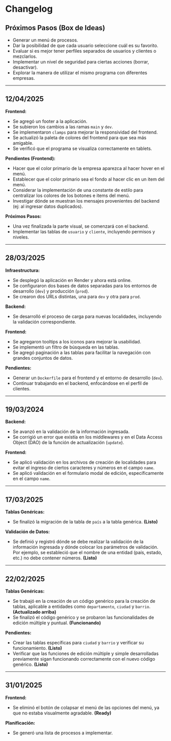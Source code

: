 # Changelog

## Próximos Pasos (Box de Ideas)

* Generar un menú de procesos.
* Dar la posibilidad de que cada usuario seleccione cuál es su favorito.
* Evaluar si es mejor tener perfiles separados de usuarios y clientes o mezclarlos.
* Implementar un nivel de seguridad para ciertas acciones (borrar, desactivar).
* Explorar la manera de utilizar el mismo programa con diferentes empresas.

---

## 12/04/2025

**Frontend:**

* Se agregó un footer a la aplicación.
* Se subieron los cambios a las ramas `main` y `dev`.
* Se implementaron `clamps` para mejorar la responsividad del frontend.
* Se actualizó la paleta de colores del frontend para que sea más amigable.
* Se verificó que el programa se visualiza correctamente en tablets.

**Pendientes (Frontend):**

* Hacer que el color primario de la empresa aparezca al hacer hover en el menú.
* Establecer que el color primario sea el fondo al hacer clic en un item del menú.
* Considerar la implementación de una constante de estilo para centralizar los colores de los botones e items del menú.
* Investigar dónde se muestran los mensajes provenientes del backend (ej: al ingresar datos duplicados).

**Próximos Pasos:**

* Una vez finalizada la parte visual, se comenzará con el backend.
* Implementar las tablas de `usuario` y `cliente`, incluyendo permisos y niveles.

---

## 28/03/2025

**Infraestructura:**

* Se desplegó la aplicación en Render y ahora está online.
* Se configuraron dos bases de datos separadas para los entornos de desarrollo (`dev`) y producción (`prod`).
* Se crearon dos URLs distintas, una para `dev` y otra para `prod`.

**Backend:**

* Se desarrolló el proceso de carga para nuevas localidades, incluyendo la validación correspondiente.

**Frontend:**

* Se agregaron tooltips a los iconos para mejorar la usabilidad.
* Se implementó un filtro de búsqueda en las tablas.
* Se agregó paginación a las tablas para facilitar la navegación con grandes conjuntos de datos.

**Pendientes:**

* Generar un `Dockerfile` para el frontend y el entorno de desarrollo (`dev`).
* Continuar trabajando en el backend, enfocándose en el perfil de clientes.

---

## 19/03/2024

**Backend:**

* Se avanzó en la validación de la información ingresada.
* Se corrigió un error que existía en los middlewares y en el Data Access Object (DAO) de la función de actualización (`update`).

**Frontend:**

* Se aplicó validación en los archivos de creación de localidades para evitar el ingreso de ciertos caracteres y números en el campo `name`.
* Se aplicó validación en el formulario modal de edición, específicamente en el campo `name`.

---

## 17/03/2025

**Tablas Genéricas:**

* Se finalizó la migración de la tabla de `país` a la tabla genérica. **(Listo)**

**Validación de Datos:**

* Se definió y registró dónde se debe realizar la validación de la información ingresada y dónde colocar los parámetros de validación. Por ejemplo, se estableció que el nombre de una entidad (país, estado, etc.) no debe contener números. **(Listo)**

---

## 22/02/2025

**Tablas Genéricas:**

* Se trabajó en la creación de un código genérico para la creación de tablas, aplicable a entidades como `departamento`, `ciudad` y `barrio`. **(Actualizado arriba)**
* Se finalizó el código genérico y se probaron las funcionalidades de edición múltiple y puntual. **(Funcionando)**

**Pendientes:**

* Crear las tablas específicas para `ciudad` y `barrio` y verificar su funcionamiento. **(Listo)**
* Verificar que las funciones de edición múltiple y simple desarrolladas previamente sigan funcionando correctamente con el nuevo código genérico. **(Listo)**

---

## 31/01/2025

**Frontend:**

* Se eliminó el botón de colapsar el menú de las opciones del menú, ya que no estaba visualmente agradable. **(Ready)**

**Planificación:**

* Se generó una lista de procesos a implementar.
